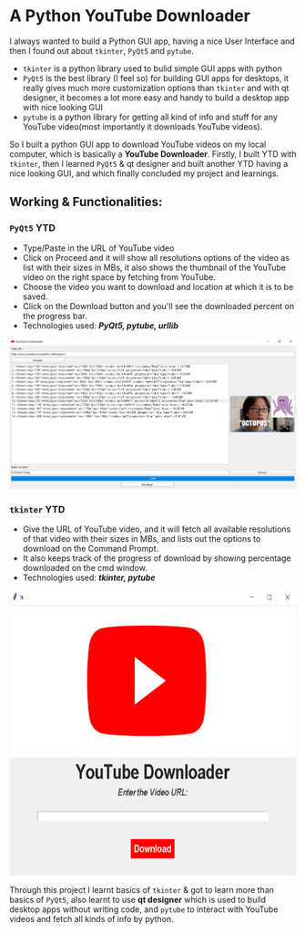 # A Python YouTube Downloader

I always wanted to build a Python GUI app, having a nice User Interface and then I found out about `tkinter`, `PyQt5` and `pytube`.
- `tkinter` is a python library used to bulid simple GUI apps with python
- `PyQt5` is the best library (I feel so) for building GUI apps for desktops, it really gives much more customization options than `tkinter` and with qt designer, it becomes a lot more easy and handy to build a desktop app with nice looking GUI
- `pytube` is a python library for getting all kind of info and stuff for any YouTube video(most importantly it downloads YouTube videos).

So I built a python GUI app to download YouTube videos on my local computer, which is basically a **YouTube Downloader**.
Firstly, I built YTD with `tkinter`, then I learned `PyQt5` & qt designer and built another YTD having a nice looking GUI, and which finally concluded my project and learnings.

## Working & Functionalities:
### `PyQt5` YTD
- Type/Paste in the URL of YouTube video
- Click on Proceed and it will show all resolutions options of the video as list with their sizes in MBs, it also shows the thumbnail of the YouTube video on the right space by fetching from YouTube.
- Choose the video you want to download and location at which it is to be saved.
- Click on the Download button and you'll see the downloaded percent on the progress bar.
- Technologies used: ***PyQt5, pytube, urllib***

<img src="ytd_pyqt.PNG">

### `tkinter` YTD
- Give the URL of YouTube video, and it will fetch all available resolutions of that video with their sizes in MBs, and lists out the options to download on the Command Prompt.
- It also keeps track of the progress of download by showing percentage downloaded on the cmd window.
- Technologies used: ***tkinter, pytube***

<img src="youtube downloader.PNG" width="600" height="500">

Through this project I learnt basics of `tkinter` & got to learn more than basics of `PyQt5`, also learnt to use **qt designer** which is used to build desktop apps without writing code, and `pytube` to interact with YouTube videos and fetch all kinds of info by python.
